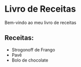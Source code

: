# Livro de Receitas

Bem-vindo ao meu livro de receitas

## Receitas:
- Strogonoff de Frango
- Pavê
- Bolo de chocolate
